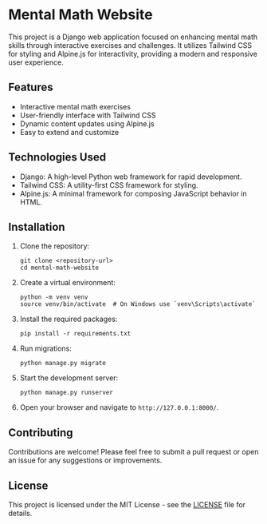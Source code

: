 # Mental Math Website

This project is a Django web application focused on enhancing mental math skills through interactive exercises and challenges. It utilizes Tailwind CSS for styling and Alpine.js for interactivity, providing a modern and responsive user experience.

## Features

- Interactive mental math exercises
- User-friendly interface with Tailwind CSS
- Dynamic content updates using Alpine.js
- Easy to extend and customize

## Technologies Used

- Django: A high-level Python web framework for rapid development.
- Tailwind CSS: A utility-first CSS framework for styling.
- Alpine.js: A minimal framework for composing JavaScript behavior in HTML.

## Installation

1. Clone the repository:
   ```
   git clone <repository-url>
   cd mental-math-website
   ```

2. Create a virtual environment:
   ```
   python -m venv venv
   source venv/bin/activate  # On Windows use `venv\Scripts\activate`
   ```

3. Install the required packages:
   ```
   pip install -r requirements.txt
   ```

4. Run migrations:
   ```
   python manage.py migrate
   ```

5. Start the development server:
   ```
   python manage.py runserver
   ```

6. Open your browser and navigate to `http://127.0.0.1:8000/`.

## Contributing

Contributions are welcome! Please feel free to submit a pull request or open an issue for any suggestions or improvements.

## License

This project is licensed under the MIT License - see the [LICENSE](LICENSE) file for details.